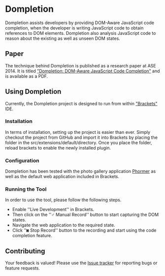 Dompletion
=====

Dompletion assists developers by providing DOM-Aware JavaScript code completion, when the developer is writing JavaScript code to obtain references to DOM elements. Dompletion also analysis JavaScript code to reason about the existing as well as unseen DOM states.


## Paper

The technique behind Dompletion is published as a research paper at ASE 2014. It is titled ["Dompletion: DOM-Aware JavaScript Code Completion"](http://salt.ece.ubc.ca/publications/kartik_ase14.html) and is available as a PDF.

## Using Dompletion

Currently, the Dompletion project is designed to run from within ["Brackets"](http://brackets.io/) IDE. 

### Installation

In terms of installation, setting up the project is easier than ever. Simply checkout the project from GitHub and import it into Brackets by placing the folder in the src/extensions/default/directory. Once you place the folder, reload brackets to enable the newly installed plugin.

### Configuration

Dompletion has been tested with the photo gallery application [Phormer](http://p.horm.org/er/) as well as the default web application included in Brackets. 


### Running the Tool 

In order to use the tool, please follow the following steps.

* Enable ''Live Development'' in Brackets. 
* Then click on the ''♂ Manual Record'' button to start capturing the DOM states. 
* Navigate the web application to the required state.
* Click ''◙ Stop Record'' button to the recording and start using the code completion feature.

## Contributing

Your feedback is valued! Please use the [Issue tracker](https://github.com/saltlab/dompletion/issues) for reporting bugs or feature requests.


